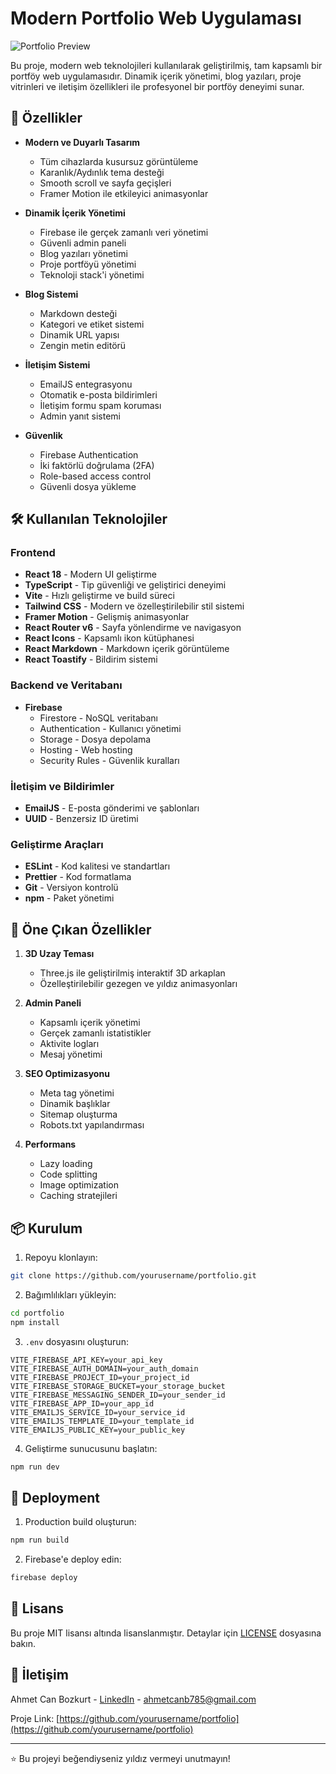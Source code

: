 # Modern Portfolio Web Uygulaması

![Portfolio Preview](public/portfolio-preview.png)

Bu proje, modern web teknolojileri kullanılarak geliştirilmiş, tam kapsamlı bir portföy web uygulamasıdır. Dinamik içerik yönetimi, blog yazıları, proje vitrinleri ve iletişim özellikleri ile profesyonel bir portföy deneyimi sunar.

## 🚀 Özellikler

- **Modern ve Duyarlı Tasarım**
  - Tüm cihazlarda kusursuz görüntüleme
  - Karanlık/Aydınlık tema desteği
  - Smooth scroll ve sayfa geçişleri
  - Framer Motion ile etkileyici animasyonlar

- **Dinamik İçerik Yönetimi**
  - Firebase ile gerçek zamanlı veri yönetimi
  - Güvenli admin paneli
  - Blog yazıları yönetimi
  - Proje portföyü yönetimi
  - Teknoloji stack'i yönetimi

- **Blog Sistemi**
  - Markdown desteği
  - Kategori ve etiket sistemi
  - Dinamik URL yapısı
  - Zengin metin editörü

- **İletişim Sistemi**
  - EmailJS entegrasyonu
  - Otomatik e-posta bildirimleri
  - İletişim formu spam koruması
  - Admin yanıt sistemi

- **Güvenlik**
  - Firebase Authentication
  - İki faktörlü doğrulama (2FA)
  - Role-based access control
  - Güvenli dosya yükleme

## 🛠️ Kullanılan Teknolojiler

### Frontend
- **React 18** - Modern UI geliştirme
- **TypeScript** - Tip güvenliği ve geliştirici deneyimi
- **Vite** - Hızlı geliştirme ve build süreci
- **Tailwind CSS** - Modern ve özelleştirilebilir stil sistemi
- **Framer Motion** - Gelişmiş animasyonlar
- **React Router v6** - Sayfa yönlendirme ve navigasyon
- **React Icons** - Kapsamlı ikon kütüphanesi
- **React Markdown** - Markdown içerik görüntüleme
- **React Toastify** - Bildirim sistemi

### Backend ve Veritabanı
- **Firebase** 
  - Firestore - NoSQL veritabanı
  - Authentication - Kullanıcı yönetimi
  - Storage - Dosya depolama
  - Hosting - Web hosting
  - Security Rules - Güvenlik kuralları

### İletişim ve Bildirimler
- **EmailJS** - E-posta gönderimi ve şablonları
- **UUID** - Benzersiz ID üretimi

### Geliştirme Araçları
- **ESLint** - Kod kalitesi ve standartları
- **Prettier** - Kod formatlama
- **Git** - Versiyon kontrolü
- **npm** - Paket yönetimi

## 🌟 Öne Çıkan Özellikler

1. **3D Uzay Teması**
   - Three.js ile geliştirilmiş interaktif 3D arkaplan
   - Özelleştirilebilir gezegen ve yıldız animasyonları

2. **Admin Paneli**
   - Kapsamlı içerik yönetimi
   - Gerçek zamanlı istatistikler
   - Aktivite logları
   - Mesaj yönetimi

3. **SEO Optimizasyonu**
   - Meta tag yönetimi
   - Dinamik başlıklar
   - Sitemap oluşturma
   - Robots.txt yapılandırması

4. **Performans**
   - Lazy loading
   - Code splitting
   - Image optimization
   - Caching stratejileri

## 📦 Kurulum

1. Repoyu klonlayın:
```bash
git clone https://github.com/yourusername/portfolio.git
```

2. Bağımlılıkları yükleyin:
```bash
cd portfolio
npm install
```

3. `.env` dosyasını oluşturun:
```env
VITE_FIREBASE_API_KEY=your_api_key
VITE_FIREBASE_AUTH_DOMAIN=your_auth_domain
VITE_FIREBASE_PROJECT_ID=your_project_id
VITE_FIREBASE_STORAGE_BUCKET=your_storage_bucket
VITE_FIREBASE_MESSAGING_SENDER_ID=your_sender_id
VITE_FIREBASE_APP_ID=your_app_id
VITE_EMAILJS_SERVICE_ID=your_service_id
VITE_EMAILJS_TEMPLATE_ID=your_template_id
VITE_EMAILJS_PUBLIC_KEY=your_public_key
```

4. Geliştirme sunucusunu başlatın:
```bash
npm run dev
```

## 🚀 Deployment

1. Production build oluşturun:
```bash
npm run build
```

2. Firebase'e deploy edin:
```bash
firebase deploy
```

## 📝 Lisans

Bu proje MIT lisansı altında lisanslanmıştır. Detaylar için [LICENSE](LICENSE) dosyasına bakın.

## 🤝 İletişim

Ahmet Can Bozkurt - [LinkedIn](https://www.linkedin.com/in/ahmetcanbozkurt/) - ahmetcanb785@gmail.com

Proje Link: [https://github.com/yourusername/portfolio](https://github.com/yourusername/portfolio)

---

⭐️ Bu projeyi beğendiyseniz yıldız vermeyi unutmayın!
